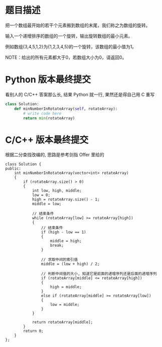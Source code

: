 # 题目描述
把一个数组最开始的若干个元素搬到数组的末尾，我们称之为数组的旋转。

输入一个递增排序的数组的一个旋转，输出旋转数组的最小元素。

例如数组{3,4,5,1,2}为{1,2,3,4,5}的一个旋转，该数组的最小值为1。

NOTE：给出的所有元素都大于0，若数组大小为0，请返回0。

# Python 版本最终提交
看别人的 C/C++ 答案那么长, 结果 Python 就一行, 果然还是得自己用 C 重写

```python
class Solution:
    def minNumberInRotateArray(self, rotateArray):
        # write code here
        return min(rotateArray)
```

# C/C++ 版本最终提交
根据二分查找改编的, 思路是参考剑指 Offer 里给的

```
class Solution {
public:
    int minNumberInRotateArray(vector<int> rotateArray)
    {
        if (rotateArray.size() > 0)
        {
            int low, high, middle;
            low = 0;
            high = rotateArray.size() - 1;
            middle = low;

            // 结束条件
            while (rotateArray[low] >= rotateArray[high])
            {
                // 结束条件
                if (high - low == 1)
                {
                    middle = high;
                    break;
                }

                // 求取中间的索引值
                middle = (low + high) / 2;

                // 判断中间值的大小, 知道它是前面的递增序列还是后面的递增序列
                if (rotateArray[middle] <= rotateArray[high])
                {
                    high = middle;
                }
                else if (rotateArray[middle] >= rotateArray[low])
                {
                    low = middle;
                }
            }

            return rotateArray[middle];
        }
        return 0;
    }
};
```